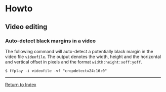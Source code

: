 # Howto

## Video editing

### Auto-detect black margins in a video

The following command will auto-detect a potentially black margin in the video file `videofile`. The output denotes the width, height and the horizontal and vertical offset in pixels and the format `width:height:xoff:yoff`.

```console
$ ffplay -i videofile -vf "cropdetect=24:16:0"
```

---
[Return to Index](../README.md)
